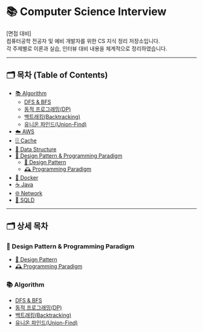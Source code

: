 # 📚 Computer Science Interview
[면접 대비] <br>
컴퓨터공학 전공자 및 예비 개발자를 위한 CS 지식 정리 저장소입니다.<br>
각 주제별로 이론과 실습, 인터뷰 대비 내용을 체계적으로 정리하였습니다.

---

## 🗂️ 목차 (Table of Contents)
- [📚 Algorithm](#algorithm)
  - [DFS & BFS](./Algorithm/DFS&BFS.md)
  - [동적 프로그래밍(DP)](./Algorithm/동적프로그래밍.md)
  - [백트래킹(Backtracking)](./Algorithm/백트래킹.md)
  - [유니온 파인드(Union-Find)](./Algorithm/유니온파인드.md)
- [☁️ AWS](./AWS/README.md)
- [🗄️ Cache](./Cache/README.md)
- [🌳 Data Structure](./Data_Structure/README.md)
- [🎨 Design Pattern & Programming Paradigm](./DesignPattern&ProgramParadigm/README.md)
    - [🧩 Design Pattern](./DesignPattern&ProgramParadigm/DesignPattern.md)
    - [🕰️ Programming Paradigm](./DesignPattern&ProgramParadigm/ProgrammingParadigm.md)
- [🐳 Docker](./Docker/README.md)
- [☕ Java](./Java/README.md)
- [🌐 Network](./Network/Network.md)
- [💾 SQLD](./SQLD/README.md)

---

## 🗂️ 상세 목차

### 🎨 Design Pattern & Programming Paradigm
- [🧩 Design Pattern](./DesignPattern&ProgramParadigm/DesignPattern.md)
- [🕰️ Programming Paradigm](./DesignPattern&ProgramParadigm/ProgrammingParadigm.md)
### 📚 Algorithm
- [DFS & BFS](./Algorithm/DFS&BFS.md)
- [동적 프로그래밍(DP)](./Algorithm/동적프로그래밍.md)
- [백트래킹(Backtracking)](./Algorithm/백트래킹.md)
- [유니온 파인드(Union-Find)](./Algorithm/유니온파인드.md)

